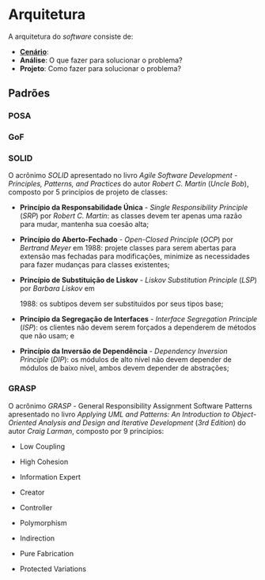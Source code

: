 # Arquitetura

A arquitetura do _software_ consiste de:

* **[Cenário](arquitetura/cenário.md)**: 
* **Análise**: O que fazer para solucionar o problema? 
* **Projeto**: Como fazer para solucionar o problema? 

## Padrões

### POSA

### GoF

### SOLID

O acrônimo _SOLID_ apresentado no livro _Agile Software Development - Principles, Patterns, and Practices_ do autor _Robert C. Martin_ \(_Uncle Bob_\), composto por 5 princípios de projeto de classes:

* **Princípio da Responsabilidade Única** - _Single Responsibility Principle_ \(_SRP_\) por _Robert C. Martin_: as classes devem ter apenas uma razão para mudar, mantenha sua coesão alta;

* **Princípio do Aberto-Fechado** - _Open-Closed Principle_ \(_OCP_\) por _Bertrand Meyer_ em 1988: projete classes para serem abertas para extensão mas fechadas para modificações, minimize as necessidades para fazer mudanças para classes existentes;


* **Princípio de Substituição de Liskov** - _Liskov Substitution Principle_ \(_LSP_\) por _Barbara Liskov_ em

  1988: os subtipos devem ser substituidos por seus tipos base;


* **Princípio da Segregação de Interfaces** - _Interface Segregation Principle_ \(_ISP_\): os clientes não devem serem forçados a dependerem de métodos que não usam; e

* **Princípio da Inversão de Dependência** - _Dependency Inversion Principle_ \(_DIP_\): os módulos de alto nível não devem depender de módulos de baixo nível, ambos devem depender de abstrações;


### GRASP

O acrônimo _GRASP_ - General Responsibility Assignment Software Patterns apresentado no livro _Applying UML and Patterns: An Introduction to Object-Oriented Analysis and Design and Iterative Development_ \(_3rd Edition_\) do autor _Craig Larman_, composto por 9 princípios:

* Low Coupling

* High Cohesion

* Information Expert

* Creator

* Controller

* Polymorphism

* Indirection

* Pure Fabrication

* Protected Variations


